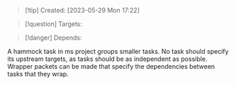 
>[!tip] Created: [2023-05-29 Mon 17:22]

>[!question] Targets: 

>[!danger] Depends: 

A hammock task in ms project groups smaller tasks.
No task should specify its upstream targets, as tasks should be as independent as possible.
Wrapper packets can be made that specify the dependencies between tasks that they wrap.